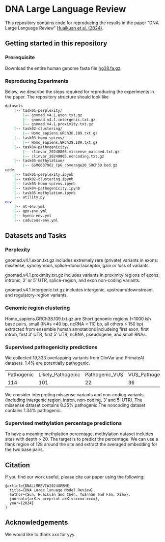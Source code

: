 
# DNA Large Language Review

This repository contains code for reproducing the results in the paper "DNA Large Language Review" [Huaikuan et al. (2024)](https://arxiv.org/xxxx).


## Getting started in this repository

### Prerequisite 

Download the entire human genome fasta file [hg38.fa.gz](https://hgdownload.soe.ucsc.edu/goldenPath/hg38/bigZips/hg38.fa.gz).

### Reproducing Experiments

Below, we describe the steps required for reproducing the experiments in the paper. The repository  structure should look like

```bash
datasets
    |-- task01-perplexity/
        |-- gnomad.v4.1.exon.txt.gz
        |-- gnomad.v4.1.intergenic.txt.gz
        |-- gnomad.v4.1.proximity.txt.gz
    |-- task02-clustering/
        |-- Homo_sapiens.GRCh38.109.txt.gz
    |-- task03-homo-spiens/
        |-- Homo_sapiens.GRCh38.109.txt.gz
    |-- task04-pathogenicity/
        |-- clinvar_20240805.missense_matched.txt.gz
        |-- clinvar_20240805.noncoding.txt.gz
    |-- task05-methylation/
        |-- GSM6637962_CpG_coverage20_GRCh38.bed.gz
code
    |-- task01-perplexity.ipynb
    |-- task02-clustering.ipynb
    |-- task03-homo-spiens.ipynb
    |-- task04-pathogenicity.ipynb
    |-- task05-methylation.ipynb
    |-- utility.py
env
    |-- nt-env.yml
    |-- gpn-env.yml
    |-- hyena-env.yml
    |-- caduceus-env.yml
```

## Datasets and Tasks

### Perplexity

gnomad.v4.1.exon.txt.gz includes extremely rare (private) variants in exons: missense, synonymous, splice-donor/acceptor, gain or loss of variants.

gnomad.v4.1.proximity.txt.gz includes variants in proximity regions of exons: intronic, 3’ or 5’ UTR, splice-region, and exon non-coding variants.

gnomad.v4.1.intergenic.txt.gz includes intergenic, upstream/downstream, and regulatory-region variants.

### Genomic region clustering

Homo_sapiens.GRCh38.109.txt.gz are Short genomic regions (<1000 ish base pairs, small RNAs >40 bp, ncRNA > 110 bp, all others > 150 bp) extracted from ensemble human annotations includeing  first exon, first intron, first 3’ UTR, first 5’ UTR, ncRNA, pseudogene, and small RNAs.

### Supervised pathogenicity predictions

We collected 19,333 overlapping variants from ClinVar and PrimateAI datasets.  1.4% are potentially pathogenic.

<table>
<tr>
    <td>Pathogenic</td><td>Likely_Pathogenic</td><td>Pathogenic_VUS</td><td>VUS_Pathogenic</td><td>VUS</td><td>VUS_Benign</td><td>Benign_VUS</td><td>Likely_Benign</td><td>Benign</td>
</tr>
<tr>
    <td>114	</td><td>101</td><td>22</td><td>36</td><td>15421</td><td>1980</td><td>326</td><td>949</td><td>384</td>
</tr>
<table>

We consider interpreting missense variants and non-coding variants (including intergenic region, intron, non-coding, 3’ and 5’ UTR). The missense dataset contains 8.35% pathogenic.The noncoding dataset contains 1.34% pathogenic.


### Supervised methylation percentage predictions

To have a meaning methylation percentage, methylation dataset includes sites with depth > 20. The target is to predict the percentage. We can use a flank region of 128  around the site and extract the averaged embedding for the two base pairs.

## Citation
<a name="citation"></a>

If you find our work useful, please cite our paper using the following:
```
@article{DNALLMREVIW2024UFBME,
  title={DNA Large lanuage Model Review},
  author={Sun, Huaikuan and Chen, Yuanhan and Fan, Xiao},
  journal={arXiv preprint arXiv:xxxx.xxxx},
  year={2024}
}
```

## Acknowledgements
<a name="acknowledgements"></a>
We would like to thank xxx for yyy.

